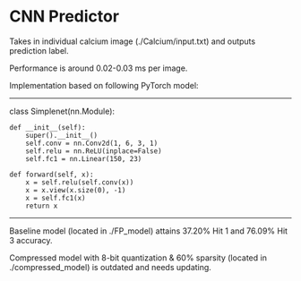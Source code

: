 # CNN Predictor

Takes in individual calcium image (./Calcium/input.txt) and outputs prediction label.

Performance is around 0.02-0.03 ms per image.

Implementation based on following PyTorch model:

---

class Simplenet(nn.Module):

    def __init__(self):
        super().__init__()
        self.conv = nn.Conv2d(1, 6, 3, 1)
        self.relu = nn.ReLU(inplace=False)
        self.fc1 = nn.Linear(150, 23)

    def forward(self, x):
        x = self.relu(self.conv(x))
        x = x.view(x.size(0), -1)
        x = self.fc1(x)
        return x

---

Baseline model (located in ./FP_model) attains 37.20% Hit 1 and 76.09% Hit 3 accuracy.

Compressed model with 8-bit quantization & 60% sparsity (located in ./compressed_model) is outdated and needs updating.
